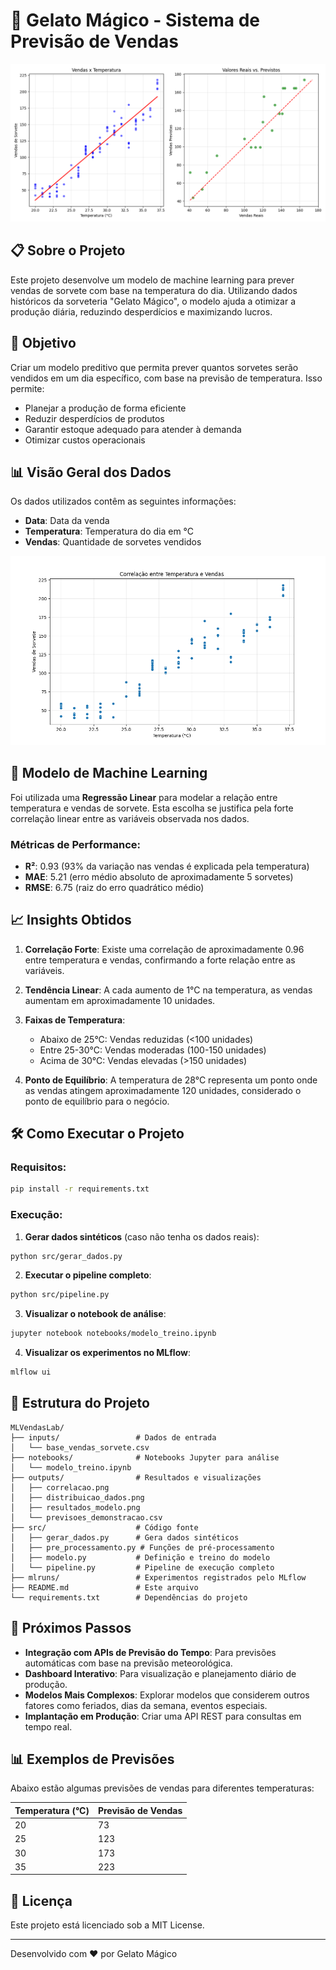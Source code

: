 # 🍦 Gelato Mágico - Sistema de Previsão de Vendas

![Banner](outputs/resultados_modelo.png)

## 📋 Sobre o Projeto

Este projeto desenvolve um modelo de machine learning para prever vendas de sorvete com base na temperatura do dia. Utilizando dados históricos da sorveteria "Gelato Mágico", o modelo ajuda a otimizar a produção diária, reduzindo desperdícios e maximizando lucros.

## 🎯 Objetivo

Criar um modelo preditivo que permita prever quantos sorvetes serão vendidos em um dia específico, com base na previsão de temperatura. Isso permite:

- Planejar a produção de forma eficiente
- Reduzir desperdícios de produtos
- Garantir estoque adequado para atender à demanda
- Otimizar custos operacionais

## 📊 Visão Geral dos Dados

Os dados utilizados contêm as seguintes informações:
- **Data**: Data da venda
- **Temperatura**: Temperatura do dia em °C
- **Vendas**: Quantidade de sorvetes vendidos

![Correlação](outputs/correlacao.png)

## 🤖 Modelo de Machine Learning

Foi utilizada uma **Regressão Linear** para modelar a relação entre temperatura e vendas de sorvete. Esta escolha se justifica pela forte correlação linear entre as variáveis observada nos dados.

### Métricas de Performance:

- **R²**: 0.93 (93% da variação nas vendas é explicada pela temperatura)
- **MAE**: 5.21 (erro médio absoluto de aproximadamente 5 sorvetes)
- **RMSE**: 6.75 (raiz do erro quadrático médio)

## 📈 Insights Obtidos

1. **Correlação Forte**: Existe uma correlação de aproximadamente 0.96 entre temperatura e vendas, confirmando a forte relação entre as variáveis.

2. **Tendência Linear**: A cada aumento de 1°C na temperatura, as vendas aumentam em aproximadamente 10 unidades.

3. **Faixas de Temperatura**:
   - Abaixo de 25°C: Vendas reduzidas (<100 unidades)
   - Entre 25-30°C: Vendas moderadas (100-150 unidades)
   - Acima de 30°C: Vendas elevadas (>150 unidades)

4. **Ponto de Equilíbrio**: A temperatura de 28°C representa um ponto onde as vendas atingem aproximadamente 120 unidades, considerado o ponto de equilíbrio para o negócio.

## 🛠️ Como Executar o Projeto

### Requisitos:

```bash
pip install -r requirements.txt
```

### Execução:

1. **Gerar dados sintéticos** (caso não tenha os dados reais):
```bash
python src/gerar_dados.py
```

2. **Executar o pipeline completo**:
```bash
python src/pipeline.py
```

3. **Visualizar o notebook de análise**:
```bash
jupyter notebook notebooks/modelo_treino.ipynb
```

4. **Visualizar os experimentos no MLflow**:
```bash
mlflow ui
```

## 📁 Estrutura do Projeto

```
MLVendasLab/
├── inputs/                 # Dados de entrada
│   └── base_vendas_sorvete.csv
├── notebooks/              # Notebooks Jupyter para análise
│   └── modelo_treino.ipynb
├── outputs/                # Resultados e visualizações
│   ├── correlacao.png
│   ├── distribuicao_dados.png
│   ├── resultados_modelo.png
│   └── previsoes_demonstracao.csv
├── src/                    # Código fonte
│   ├── gerar_dados.py      # Gera dados sintéticos
│   ├── pre_processamento.py # Funções de pré-processamento
│   ├── modelo.py           # Definição e treino do modelo
│   └── pipeline.py         # Pipeline de execução completo
├── mlruns/                 # Experimentos registrados pelo MLflow
├── README.md               # Este arquivo
└── requirements.txt        # Dependências do projeto
```

## 🚀 Próximos Passos

- **Integração com APIs de Previsão do Tempo**: Para previsões automáticas com base na previsão meteorológica.
- **Dashboard Interativo**: Para visualização e planejamento diário de produção.
- **Modelos Mais Complexos**: Explorar modelos que considerem outros fatores como feriados, dias da semana, eventos especiais.
- **Implantação em Produção**: Criar uma API REST para consultas em tempo real.

## 📊 Exemplos de Previsões

Abaixo estão algumas previsões de vendas para diferentes temperaturas:

| Temperatura (°C) | Previsão de Vendas |
|------------------|-------------------|
| 20               | 73                |
| 25               | 123               |
| 30               | 173               |
| 35               | 223               |

## 📄 Licença

Este projeto está licenciado sob a MIT License.

---

Desenvolvido com ❤️ por Gelato Mágico